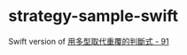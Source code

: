 # strategy-sample-swift

Swift version of [用多型取代重覆的判斷式 - 91](https://tdd.best/code-4-fun/polymorphism-replace-conditions/?fbclid=IwAR0pHU9XfFj0EaS28vkSSPA0Dj_Esp5CDKzI76muOVtWVoh8xM3gd0OREpM)
